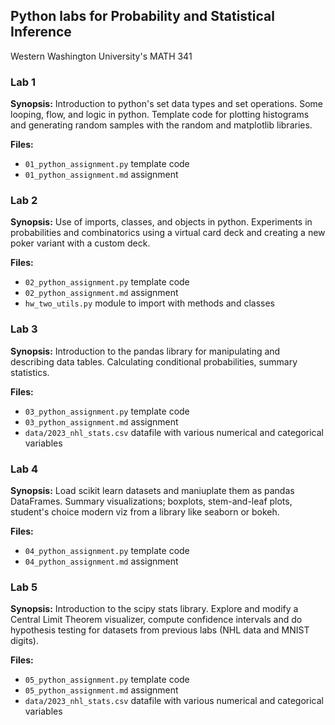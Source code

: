 ## Python labs for Probability and Statistical Inference
Western Washington University's MATH 341 

### Lab 1
**Synopsis:**
Introduction to python's set data types and set operations.  Some looping, flow, and logic in python.
Template code for plotting histograms and generating random samples with the random and matplotlib libraries.

**Files:**
* `01_python_assignment.py` template code
* `01_python_assignment.md` assignment 

### Lab 2
**Synopsis:**
Use of imports, classes, and objects in python.  Experiments in probabilities and combinatorics using a virtual card deck
and creating a new poker variant with a custom deck.

**Files:**
* `02_python_assignment.py` template code
* `02_python_assignment.md` assignment 
* `hw_two_utils.py` module to import with methods and classes

### Lab 3
**Synopsis:**
Introduction to the pandas library for manipulating and describing data tables.  Calculating conditional probabilities, summary statistics.

**Files:**
* `03_python_assignment.py` template code
* `03_python_assignment.md` assignment 
* `data/2023_nhl_stats.csv` datafile with various numerical and categorical variables

### Lab 4
**Synopsis:**
Load scikit learn datasets and maniuplate them as pandas DataFrames.  Summary visualizations; boxplots, 
stem-and-leaf plots, student's choice modern viz from a library like seaborn or bokeh.

**Files:**
* `04_python_assignment.py` template code
* `04_python_assignment.md` assignment 

### Lab 5
**Synopsis:**
Introduction to the scipy stats library.  Explore and modify a Central Limit Theorem visualizer, 
compute confidence intervals and do hypothesis testing for datasets from previous labs 
(NHL data and MNIST digits).

**Files:**
* `05_python_assignment.py` template code
* `05_python_assignment.md` assignment 
* `data/2023_nhl_stats.csv` datafile with various numerical and categorical variables
